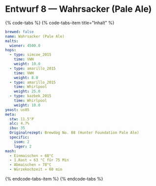 # Entwurf 8 — Wahrsacker \(Pale Ale\)

{% code-tabs %}
{% code-tabs-item title="Inhalt" %}
```yaml
brewed: false
name: Wahrsacker (Pale Ale)
malts:
  wiener: 4500.0
hops:
  - type: simcoe_2015
    time: VWH
    weight: 10.0
  - type: amarillo_2015
    time: VWH
    weight: 8.0
  - type: amarillo_2015
    time: Whirlpool
    weight: 25.0
  - type: kazbek_2015
    time: Whirlpool
    weight: 10.0
yeast: us05
meta:
  stw: 11.5°P
  alc: 4.7%
  ibu: 35
  Originalrezept: Brewdog No. 88 (Hunter Foundation Pale Ale)
  specific:
    isom: 2
    lager: 2
mash:
  - Einmaischen » 68°C
  - 1.Rast » 63 °C für 75 Min
  - Abmaischen » 78°C
  - Würzekochzeit » 60 min
```
{% endcode-tabs-item %}
{% endcode-tabs %}

